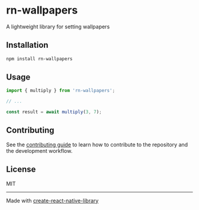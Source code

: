 # rn-wallpapers

A lightweight library for setting wallpapers

## Installation

```sh
npm install rn-wallpapers
```

## Usage

```js
import { multiply } from 'rn-wallpapers';

// ...

const result = await multiply(3, 7);
```

## Contributing

See the [contributing guide](CONTRIBUTING.md) to learn how to contribute to the repository and the development workflow.

## License

MIT

---

Made with [create-react-native-library](https://github.com/callstack/react-native-builder-bob)
